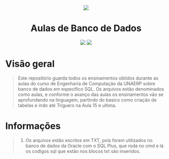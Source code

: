 <p align="center">
  <img src="https://user-images.githubusercontent.com/79518797/194367772-bcde577f-482a-4534-bf8b-b52aae9ae48c.png"/>
</p>

<h1 align='center'>Aulas de Banco de Dados</h1>

<p align="center">
<img src="https://img.shields.io/badge/Git-E34F26?style=for-the-badge&logo=git&logoColor=white"/> <img src="https://img.shields.io/badge/Oracle-F80000?style=for-the-badge&logo=oracle&logoColor=white"/>
</p>

# Visão geral
> Este repositório guarda todos os ensinamentos obtidos durante as aulas do curso de Engenharia de Computação da UNAERP sobre banco de dados em específico SQL. Os arquivos estão denominados como aulas, e conforme o avanço das aulas os ensinamentos vão se aprofundando na linguagem, partindo do basico como criação de tabelas e indo até Triguers na Aula 15 e ultima.

# Informações

> 1) Os arquivos estão escritos em TXT, pois foram utilizados no banco de dados da Oracle com o SQL Plus, que roda no cmd e lá os codigos sql que estão nos blocos txt são inseridos.
